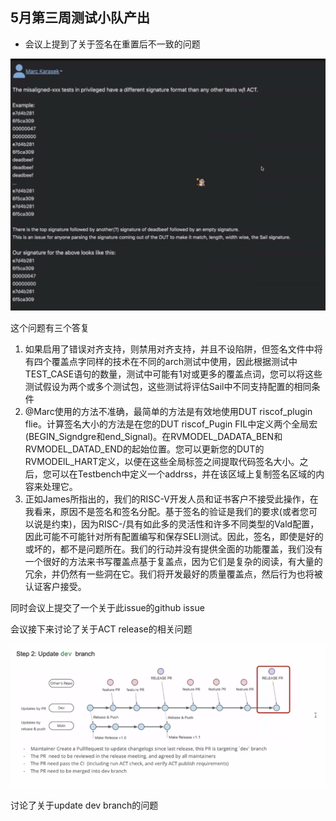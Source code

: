 ## 5月第三周测试小队产出

- 会议上提到了关于签名在重置后不一致的问题




![1](.\img\1.png)



这个问题有三个答复

1. 如果启用了错误对齐支持，则禁用对齐支持，并且不设陷阱，但签名文件中将有四个覆盖点字同样的技术在不同的arch测试中使用，因此根据测试中TEST_CASE语句的数量，测试中可能有1对或更多的覆盖点词，您可以将这些测试假设为两个或多个测试包，这些测试将评估Sail中不同支持配置的相同条件
2. @Marc使用的方法不准确，最简单的方法是有效地使用DUT riscof_plugin flie。计算签名大小的方法是在您的DUT riscof_Pugin FIL中定义两个全局宏(BEGIN_Signdgre和end_Signal)。在RVMODEL_DADATA_BEN和RVMODEL_DATAD_END的起始位置。您可以更新您的DUT的RVMODElL_HART定义，以便在这些全局标签之间提取代码签名大小。之后，您可以在Testbench中定义一个addrss，并在该区域上复制签名区域的内容来处理它。
3. 正如James所指出的，我们的RISC-V开发人员和证书客户不接受此操作，在我看来，原因不是签名和签名分配。基于签名的验证是我们的要求(或者您可以说是约束)，因为RISC-/具有如此多的灵活性和许多不同类型的Vald配置，因此可能不可能针对所有配置编写和保存SELI测试。因此，签名，即使是好的或坏的，都不是问题所在。我们的行动并没有提供全面的功能覆盖，我们没有一个很好的方法来书写覆盖点基于复盖点，因为它们是复杂的阅读，有大量的冗余，并仍然有一些洞在它。我们将开发最好的质量覆盖点，然后行为也将被认证客户接受。

同时会议上提交了一个关于此issue的github issue



会议接下来讨论了关于ACT release的相关问题

![2](.\img\2.png)

讨论了关于update dev branch的问题
